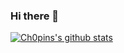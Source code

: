 ### Hi there 👋

[![Ch0pins's github stats](https://github-readme-stats.vercel.app/api?username=Ch0pin)](https://github.com/anuraghazra/github-readme-stats)




<!--
**Ch0pin/Ch0pin** is a ✨ _special_ ✨ repository because its `README.md` (this file) appears on your GitHub profile.

Here are some ideas to get you started:

- 🔭 I’m currently working on ...
- 🌱 I’m currently learning ...
- 👯 I’m looking to collaborate on ...
- 🤔 I’m looking for help with ...
- 💬 Ask me about ...
- 📫 How to reach me: ...
- 😄 Pronouns: ...
- ⚡ Fun fact: ...
-->
